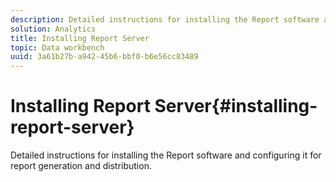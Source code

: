 ```yaml
---
description: Detailed instructions for installing the Report software and configuring it for report generation and distribution.
solution: Analytics
title: Installing Report Server
topic: Data workbench
uuid: 3a61b27b-a942-45b6-bbf0-b6e56cc83489
---
```


# Installing Report Server{#installing-report-server}

Detailed instructions for installing the Report software and configuring it for report generation and distribution.

